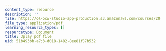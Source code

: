 ```yaml
---
content_type: resource
description: ''
file: https://ol-ocw-studio-app-production.s3.amazonaws.com/courses/20-219-becoming-the-next-bill-nye-writing-and-hosting-the-educational-show-january-iap-2015/51b493bba7c3d01814828ee81f87b532_eIeQgvadWpw.pdf
file_type: application/pdf
learning_resource_types: []
resourcetype: Document
title: 3play pdf file
uid: 51b493bb-a7c3-d018-1482-8ee81f87b532
---
```


